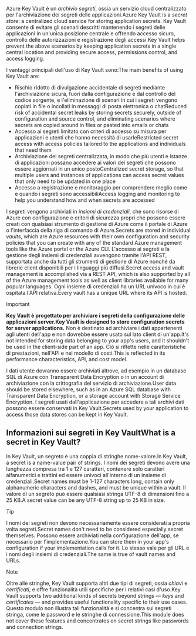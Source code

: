 <span data-ttu-id="aa764-101">Azure Key Vault è un *archivio segreti*, ossia un servizio cloud centralizzato per l'archiviazione dei segreti delle applicazioni.</span><span class="sxs-lookup"><span data-stu-id="aa764-101">Azure Key Vault is a *secret store*: a centralized cloud service for storing application secrets.</span></span> <span data-ttu-id="aa764-102">Key Vault consente di evitare gli scenari descritti mantenendo i segreti delle applicazioni in un'unica posizione centrale e offrendo accesso sicuro, controllo delle autorizzazioni e registrazione degli accessi.</span><span class="sxs-lookup"><span data-stu-id="aa764-102">Key Vault helps prevent the above scenarios by keeping application secrets in a single central location and providing secure access, permissions control, and access logging.</span></span>

<span data-ttu-id="aa764-103">I vantaggi principali dell'uso di Key Vault sono:</span><span class="sxs-lookup"><span data-stu-id="aa764-103">The main benefits of using Key Vault are:</span></span>

- <span data-ttu-id="aa764-104">Rischio ridotto di divulgazione accidentale di segreti mediante l'archiviazione sicura, fuori dalla configurazione e dal controllo del codice sorgente, e l'eliminazione di scenari in cui i segreti vengono copiati in file o incollati in messaggi di posta elettronica o chat</span><span class="sxs-lookup"><span data-stu-id="aa764-104">Reduced risk of accidental secret leaks by storing secrets securely, outside of configuration and source control, and eliminating scenarios where secrets are copied around in files or pasted into emails or chats</span></span>
- <span data-ttu-id="aa764-105">Accesso ai segreti limitato con criteri di accesso su misura per applicazioni e utenti che hanno necessità di usarle</span><span class="sxs-lookup"><span data-stu-id="aa764-105">Restricted secret access with access policies tailored to the applications and individuals that need them</span></span>
- <span data-ttu-id="aa764-106">Archiviazione dei segreti centralizzata, in modo che più utenti e istanze di applicazioni possano accedere ai valori dei segreti che possono essere aggiornati in un unico posto</span><span class="sxs-lookup"><span data-stu-id="aa764-106">Centralized secret storage, so that multiple users and instances of applications can access secret values that only need to be updated in one place</span></span>
- <span data-ttu-id="aa764-107">Accesso a registrazione e monitoraggio per comprendere meglio come e quando i segreti sono accessibili</span><span class="sxs-lookup"><span data-stu-id="aa764-107">Access logging and monitoring to help you understand how and when secrets are accessed</span></span>

<span data-ttu-id="aa764-108">I segreti vengono archiviati in *insiemi di credenziali*, che sono risorse di Azure con configurazione e criteri di sicurezza propri che possono essere creati con qualsiasi strumento di gestione di Azure come il portale di Azure o l'interfaccia della riga di comando di Azure.</span><span class="sxs-lookup"><span data-stu-id="aa764-108">Secrets are stored in individual *vaults*, which are Azure resources with their own configuration and security policies that you can create with any of the standard Azure management tools like the Azure portal or the Azure CLI.</span></span> <span data-ttu-id="aa764-109">L'accesso ai segreti e la gestione degli insiemi di credenziali avvengono tramite l'API REST, supportata anche da tutti gli strumenti di gestione di Azure nonché da librerie client disponibili per i linguaggi più diffusi.</span><span class="sxs-lookup"><span data-stu-id="aa764-109">Secret access and vault management is accomplished via a REST API, which is also supported by all of the Azure management tools as well as client libraries available for many popular languages.</span></span> <span data-ttu-id="aa764-110">Ogni insieme di credenziali ha un URL univoco in cui è ospitata l'API relativa.</span><span class="sxs-lookup"><span data-stu-id="aa764-110">Every vault has a unique URL where its API is hosted.</span></span>

> [!IMPORTANT]
> <span data-ttu-id="aa764-111">**Key Vault è progettato per archiviare i segreti della configurazione delle applicazioni server.**</span><span class="sxs-lookup"><span data-stu-id="aa764-111">**Key Vault is designed to store configuration secrets for server applications.**</span></span> <span data-ttu-id="aa764-112">Non è destinato ad archiviare i dati appartenenti agli utenti dell'app e non dovrebbe essere usato sul lato client di un'app.</span><span class="sxs-lookup"><span data-stu-id="aa764-112">It's not intended for storing data belonging to your app's users, and it shouldn't be used in the client-side part of an app.</span></span> <span data-ttu-id="aa764-113">Ciò si riflette nelle caratteristiche di prestazioni, nell'API e nel modello di costi.</span><span class="sxs-lookup"><span data-stu-id="aa764-113">This is reflected in its performance characteristics, API, and cost model.</span></span>
>
> <span data-ttu-id="aa764-114">I dati utente dovranno essere archiviati altrove, ad esempio in un database SQL di Azure con Transparent Data Encryption o in un account di archiviazione con la crittografia del servizio di archiviazione.</span><span class="sxs-lookup"><span data-stu-id="aa764-114">User data should be stored elsewhere, such as in an Azure SQL database with Transparent Data Encryption, or a storage account with Storage Service Encryption.</span></span> <span data-ttu-id="aa764-115">I segreti usati dall'applicazione per accedere a tali archivi dati possono essere conservati in Key Vault.</span><span class="sxs-lookup"><span data-stu-id="aa764-115">Secrets used by your application to access those data stores can be kept in Key Vault.</span></span>

## <a name="what-is-a-secret-in-key-vault"></a><span data-ttu-id="aa764-116">Informazioni sui segreti in Key Vault</span><span class="sxs-lookup"><span data-stu-id="aa764-116">What is a secret in Key Vault?</span></span>

<span data-ttu-id="aa764-117">In Key Vault, un segreto è una coppia di stringhe nome-valore.</span><span class="sxs-lookup"><span data-stu-id="aa764-117">In Key Vault, a secret is a name-value pair of strings.</span></span> <span data-ttu-id="aa764-118">I nomi dei segreti devono avere una lunghezza compresa tra 1 e 127 caratteri, contenere solo caratteri alfanumerici e trattini ed essere univoci all'interno di un insieme di credenziali.</span><span class="sxs-lookup"><span data-stu-id="aa764-118">Secret names must be 1-127 characters long, contain only alphanumeric characters and dashes, and must be unique within a vault.</span></span> <span data-ttu-id="aa764-119">Il valore di un segreto può essere qualsiasi stringa UTF-8 di dimensioni fino a 25 KB.</span><span class="sxs-lookup"><span data-stu-id="aa764-119">A secret value can be any UTF-8 string up to 25 KB in size.</span></span>

> [!TIP]
> <span data-ttu-id="aa764-120">I nomi dei segreti non devono necessariamente essere considerati a propria volta segreti.</span><span class="sxs-lookup"><span data-stu-id="aa764-120">Secret names don't need to be considered especially secret themselves.</span></span> <span data-ttu-id="aa764-121">Possono essere archiviati nella configurazione dell'app, se necessario per l'implementazione.</span><span class="sxs-lookup"><span data-stu-id="aa764-121">You can store them in your app's configuration if your implementation calls for it.</span></span> <span data-ttu-id="aa764-122">Lo stesso vale per gli URL e i nomi degli insiemi di credenziali.</span><span class="sxs-lookup"><span data-stu-id="aa764-122">The same is true of vault names and URLs.</span></span>

> [!NOTE]
> <span data-ttu-id="aa764-123">Oltre alle stringhe, Key Vault supporta altri due tipi di segreti, ossia *chiavi* e *certificati*, e offre funzionalità utili specifiche per i relativi casi d'uso.</span><span class="sxs-lookup"><span data-stu-id="aa764-123">Key Vault supports two additional kinds of secrets beyond strings &mdash; *keys* and *certificates* &mdash; and provides useful functionality specific to their use cases.</span></span> <span data-ttu-id="aa764-124">Questo modulo non illustra tali funzionalità e si concentra sui segreti stringa, come le password e le stringhe di connessione.</span><span class="sxs-lookup"><span data-stu-id="aa764-124">This module does not cover these features and concentrates on secret strings like passwords and connection strings.</span></span>
